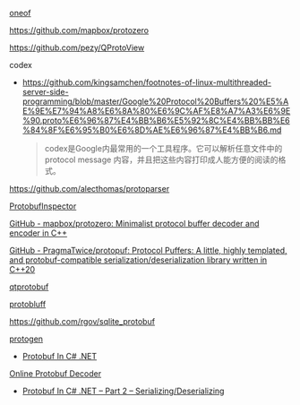 [oneof](https://liam.page/2020/05/05/using-oneof-to-generate-has-xxx-in-pb3/)

https://github.com/mapbox/protozero

https://github.com/pezy/QProtoView

codex

- https://github.com/kingsamchen/footnotes-of-linux-multithreaded-server-side-programming/blob/master/Google%20Protocol%20Buffers%20%E5%AE%9E%E7%94%A8%E6%8A%80%E6%9C%AF%E8%A7%A3%E6%9E%90.proto%E6%96%87%E4%BB%B6%E5%92%8C%E4%BB%BB%E6%84%8F%E6%95%B0%E6%8D%AE%E6%96%87%E4%BB%B6.md
  
  > codex是Google内最常用的一个工具程序。它可以解析任意文件中的 protocol message 内容，并且把这些内容打印成人能方便的阅读的格式。

https://github.com/alecthomas/protoparser

[ProtobufInspector](https://github.com/BlueMatthew/ProtobufInspector)

[GitHub - mapbox/protozero: Minimalist protocol buffer decoder and encoder in C++](https://github.com/mapbox/protozero)

[GitHub - PragmaTwice/protopuf: Protocol Puffers: A little, highly templated, and protobuf-compatible serialization/deserialization library written in C++20](https://github.com/PragmaTwice/protopuf)

[qtprotobuf](https://github.com/semlanik/qtprotobuf)

[protobluff](https://github.com/squidfunk/protobluff)

https://github.com/rgov/sqlite_protobuf

[protogen](https://protogen.marcgravell.com/)

- [Protobuf In C# .NET](https://dotnetcoretutorials.com/2022/01/13/protobuf-in-c-net-part-1-getting-started/)

[Online Protobuf Decoder](https://protogen.marcgravell.com/decode)

- [Protobuf In C# .NET – Part 2 – Serializing/Deserializing](https://dotnetcoretutorials.com/2022/01/13/protobuf-in-c-net-part-2-serializing-deserializing/)
